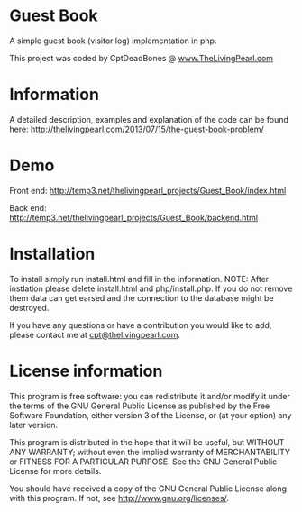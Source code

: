 Guest Book 
===========

A simple guest book (visitor log) implementation in php.

This project was coded by CptDeadBones @ www.TheLivingPearl.com

Information 
============

A detailed description, examples and explanation of the code can be found here: http://thelivingpearl.com/2013/07/15/the-guest-book-problem/

Demo 
=====

Front end: http://temp3.net/thelivingpearl_projects/Guest_Book/index.html

Back end: http://temp3.net/thelivingpearl_projects/Guest_Book/backend.html

Installation 
=============

To install simply run install.html and fill in the information. NOTE: After instlation
please delete install.html and php/install.php. If you do not remove them data can get
earsed and the connection to the database might be destroyed.

If you have any questions or have a contribution you would like to add, please contact me
at cpt@thelivingpearl.com.

License information 
=====================

This program is free software: you can redistribute it and/or modify it under the terms of
the GNU General Public License as published by the Free Software Foundation, either
version 3 of the License, or (at your option) any later version.

This program is distributed in the hope that it will be useful, but WITHOUT ANY WARRANTY;
without even the implied warranty of MERCHANTABILITY or FITNESS FOR A PARTICULAR PURPOSE. 
See the GNU General Public License for more details.

You should have received a copy of the GNU General Public License along with this program.
 If not, see <http://www.gnu.org/licenses/>.
